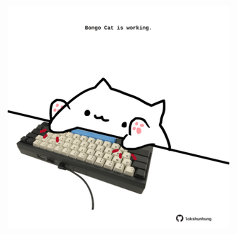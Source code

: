 <!-- built at 02/06/2021, 23:34:13 UTC -->
<p align="center">
  <img width="500" height="500" src="./ReadmeImage.svg">
</p>
